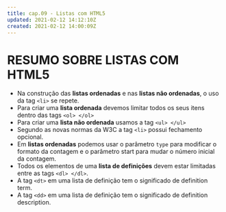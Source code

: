 ```yaml
---
title: cap.09 - Listas com HTML5
updated: 2021-02-12 14:12:10Z
created: 2021-02-12 14:00:09Z
---
```


# RESUMO SOBRE LISTAS COM HTML5

- Na construção das **listas ordenadas** e nas **listas não ordenadas**, o uso da tag `<li>` se repete.
- Para criar uma **lista ordenada** devemos limitar todos os seus itens dentro das tags `<ol> </ol>`
- Para criar uma **lista não ordenada** usamos a tag `<ul> </ul>`
- Segundo as novas normas da W3C a tag `<li>` possui fechamento opcional.
- Em **listas ordenadas** podemos usar o parâmetro `type` para modificar o formato da contagem e o parâmetro start para mudar o número inicial da contagem.
- Todos os elementos de uma **lista de definições** devem estar limitadas entre as tags `<dl> </dl>`.
- A tag `<dt>` em uma lista de definição tem o significado de definition term.
- A tag `<dd>` em uma lista de definição tem o significado de definition description.
